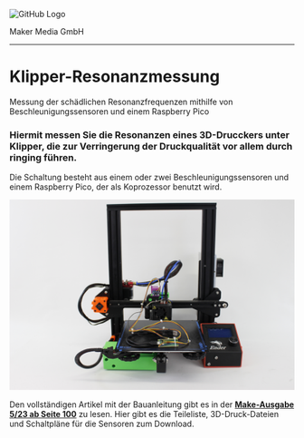 ![GitHub Logo](http://www.heise.de/make/icons/make_logo.png)

Maker Media GmbH
*** 

# Klipper-Resonanzmessung
Messung der schädlichen Resonanzfrequenzen mithilfe von Beschleunigungssensoren und einem Raspberry Pico

### Hiermit messen Sie die Resonanzen eines 3D-Drucckers unter Klipper, die zur Verringerung der Druckqualität vor allem durch ringing führen.
Die Schaltung besteht aus einem oder zwei Beschleunigungssensoren und einem Raspberry Pico, der als Koprozessor benutzt wird.

![Picture](https://github.com/MakeMagazinDE/Klipper-Resonanzmessung/blob/main/Aufmacher_quer.JPG)

Den vollständigen Artikel mit der Bauanleitung gibt es in der **[Make-Ausgabe 5/23 ab Seite 100](https://www.heise.de/select/make/2023/5/2317706400013564171)** zu lesen. 
Hier gibt es die Teileliste, 3D-Druck-Dateien und Schaltpläne für die Sensoren zum Download.
